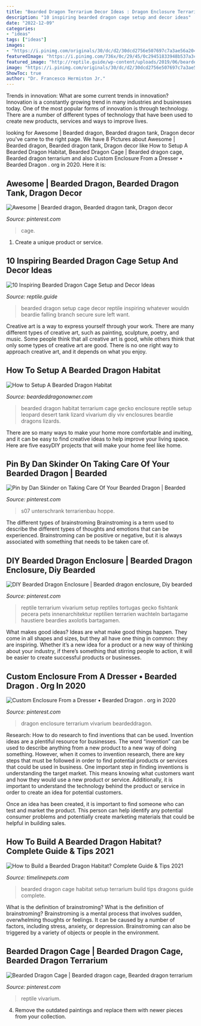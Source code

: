 ```yaml
---
title: "Bearded Dragon Terrarium Decor Ideas : Dragon Enclosure Terrarium Vivarium Beardeddragon"
description: "10 inspiring bearded dragon cage setup and decor ideas"
date: "2022-12-09"
categories:
- "ideas"
tags: ["ideas"]
images:
- "https://i.pinimg.com/originals/30/dc/d2/30dcd2756e507697c7a3ae56a2047d64.jpg"
featuredImage: "https://i.pinimg.com/736x/0c/29/45/0c29451833948b537a3c71c5c989ba58.jpg"
featured_image: "http://reptile.guide/wp-content/uploads/2019/06/bearded-dragon-cage-setup-and-decor-ideas-5-min.jpg"
image: "https://i.pinimg.com/originals/30/dc/d2/30dcd2756e507697c7a3ae56a2047d64.jpg"
ShowToc: true
author: "Dr. Francesco Hermiston Jr."
---
```



Trends in innovation: What are some current trends in innovation?
Innovation is a constantly growing trend in many industries and businesses today. One of the most popular forms of innovation is through technology. There are a number of different types of technology that have been used to create new products, services and ways to improve lives.

	

		
looking for Awesome | Bearded dragon, Bearded dragon tank, Dragon decor you've came to the right page. We have 8 Pictures about Awesome | Bearded dragon, Bearded dragon tank, Dragon decor like How to Setup A Bearded Dragon Habitat, Bearded Dragon Cage | Bearded dragon cage, Bearded dragon terrarium and also Custom Enclosure From a Dresser • Bearded Dragon . org in 2020. Here it is:
		
    
## Awesome | Bearded Dragon, Bearded Dragon Tank, Dragon Decor

<img loading=lazy src="https://i.pinimg.com/736x/88/84/51/888451bc53de9859f91f95e5d0fa6eaa--bearded-dragon.jpg" onerror="this.onerror=null;this.src='https://tse3.mm.bing.net/th?id=OIP.XK2NvVvvESJZbliu-qgaQAHaFj&amp;pid=15.1';" alt="Awesome | Bearded dragon, Bearded dragon tank, Dragon decor">

_Source: pinterest.com_

>cage. 

	

1. Create a unique product or service.

    
## 10 Inspiring Bearded Dragon Cage Setup And Decor Ideas

<img loading=lazy src="http://reptile.guide/wp-content/uploads/2019/06/bearded-dragon-cage-setup-and-decor-ideas-5-min.jpg" onerror="this.onerror=null;this.src='https://tse3.mm.bing.net/th?id=OIP.OFlzyxJ6q1pb_JvTMMSqUQHaEi&amp;pid=15.1';" alt="10 Inspiring Bearded Dragon Cage Setup and Decor Ideas">

_Source: reptile.guide_

>bearded dragon setup cage decor reptile inspiring whatever wouldn beardie falling branch secure sure left want. 

	

Creative art is a way to express yourself through your work. There are many different types of creative art, such as painting, sculpture, poetry, and music. Some people think that all creative art is good, while others think that only some types of creative art are good. There is no one right way to approach creative art, and it depends on what you enjoy.

    
## How To Setup A Bearded Dragon Habitat

<img loading=lazy src="http://beardeddragonowner.com/wp-content/uploads/2018/12/5330c9177b74bc6642570649d68a7a05.jpg" onerror="this.onerror=null;this.src='https://tse3.mm.bing.net/th?id=OIP.O6ORZ0aQpoUFpx7k-t_xUQHaFb&amp;pid=15.1';" alt="How to Setup A Bearded Dragon Habitat">

_Source: beardeddragonowner.com_

>bearded dragon habitat terrarium cage gecko enclosure reptile setup leopard desert tank lizard vivarium diy viv enclosures beardie dragons lizards. 

	

There are so many ways to make your home more comfortable and inviting, and it can be easy to find creative ideas to help improve your living space. Here are five easyDIY projects that will make your home feel like home.

    
## Pin By Dan Skinder On Taking Care Of Your Bearded Dragon | Bearded

<img loading=lazy src="https://i.pinimg.com/736x/ee/e2/d7/eee2d7a562d5f882597f85aa3e495515.jpg" onerror="this.onerror=null;this.src='https://tse4.mm.bing.net/th?id=OIP.OokVa0I5jexVjVEV8zLD6QHaHo&amp;pid=15.1';" alt="Pin by Dan Skinder on Taking Care Of Your Bearded Dragon | Bearded">

_Source: pinterest.com_

>s07 unterschrank terrarienbau hoppe. 

	

The different types of brainstroming
Brainstroming is a term used to describe the different types of thoughts and emotions that can be experienced. Brainstroming can be positive or negative, but it is always associated with something that needs to be taken care of.

    
## DIY Bearded Dragon Enclosure | Bearded Dragon Enclosure, Diy Bearded

<img loading=lazy src="https://i.pinimg.com/736x/0c/29/45/0c29451833948b537a3c71c5c989ba58.jpg" onerror="this.onerror=null;this.src='https://tse3.mm.bing.net/th?id=OIP.QSMPhIIjFjm-_xU1pKQ4agHaFj&amp;pid=15.1';" alt="DIY Bearded Dragon Enclosure | Bearded dragon enclosure, Diy bearded">

_Source: pinterest.com_

>reptile terrarium vivarium setup reptiles tortugas gecko fishtank pecera pets innenarchitektur reptilien terrarien wachteln bartagame haustiere beardies axolotls bartagamen. 

	

What makes good ideas?
Ideas are what make good things happen. They come in all shapes and sizes, but they all have one thing in common: they are inspiring. Whether it’s a new idea for a product or a new way of thinking about your industry, if there’s something that stirring people to action, it will be easier to create successful products or businesses.

    
## Custom Enclosure From A Dresser • Bearded Dragon . Org In 2020

<img loading=lazy src="https://i.pinimg.com/736x/7f/2f/ca/7f2fcabe3410f0e2e0a70cfd1b5eabb8.jpg" onerror="this.onerror=null;this.src='https://tse1.mm.bing.net/th?id=OIP.JQ4xTrtN09F_A8Kh7fGVrAHaFj&amp;pid=15.1';" alt="Custom Enclosure From a Dresser • Bearded Dragon . org in 2020">

_Source: pinterest.com_

>dragon enclosure terrarium vivarium beardeddragon. 

	

Research: How to do research to find inventions that can be used.
Invention ideas are a plentiful resource for businesses. The word “invention” can be used to describe anything from a new product to a new way of doing something. However, when it comes to invention research, there are key steps that must be followed in order to find potential products or services that could be used in business. 
One important step in finding inventions is understanding the target market. This means knowing what customers want and how they would use a new product or service. Additionally, it is important to understand the technology behind the product or service in order to create an idea for potential customers. 

Once an idea has been created, it is important to find someone who can test and market the product. This person can help identify any potential consumer problems and potentially create marketing materials that could be helpful in building sales.

    
## How To Build A Bearded Dragon Habitat? Complete Guide &amp; Tips 2021

<img loading=lazy src="https://timelinepets.com/wp-content/uploads/2018/12/Best-Tanks-for-Bearded-Dragons.jpg" onerror="this.onerror=null;this.src='https://tse4.mm.bing.net/th?id=OIP.xek_LGEHnkwPn-kHwnP2ZAHaFj&amp;pid=15.1';" alt="How to Build a Bearded Dragon Habitat? Complete Guide &amp; Tips 2021">

_Source: timelinepets.com_

>bearded dragon cage habitat setup terrarium build tips dragons guide complete. 

	

What is the definition of brainstroming?
What is the definition of brainstroming? Brainstroming is a mental process that involves sudden, overwhelming thoughts or feelings. It can be caused by a number of factors, including stress, anxiety, or depression. Brainstroming can also be triggered by a variety of objects or people in the environment.

    
## Bearded Dragon Cage | Bearded Dragon Cage, Bearded Dragon Terrarium

<img loading=lazy src="https://i.pinimg.com/originals/30/dc/d2/30dcd2756e507697c7a3ae56a2047d64.jpg" onerror="this.onerror=null;this.src='https://tse3.mm.bing.net/th?id=OIP.IzjksPghqsx1_lpUKltU1wHaFj&amp;pid=15.1';" alt="Bearded Dragon Cage | Bearded dragon cage, Bearded dragon terrarium">

_Source: pinterest.com_

>reptile vivarium. 

	

4. Remove the outdated paintings and replace them with newer pieces from your collection. 

